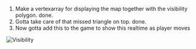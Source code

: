 1. Make a vertexarray for displaying the map together with the visibility polygon. done.
2. Gotta take care of that missed triangle on top. done.
3. Now gotta add this to the game to show this realtime as player moves
 
![Visibility](http://i.imgur.com/Xi4nEMv.png)

